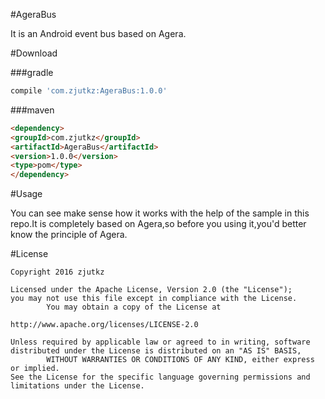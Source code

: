 #AgeraBus

It is an Android event bus based on Agera.



#Download

###gradle

```groovy
compile 'com.zjutkz:AgeraBus:1.0.0'
```

###maven

```html
<dependency>
<groupId>com.zjutkz</groupId>
<artifactId>AgeraBus</artifactId>
<version>1.0.0</version>
<type>pom</type>
</dependency>
```



#Usage

You can see make sense how it works with the help of the sample in this repo.It is completely based on Agera,so before you using it,you'd better know the principle of Agera.



#License

```
Copyright 2016 zjutkz

Licensed under the Apache License, Version 2.0 (the "License");
you may not use this file except in compliance with the License.
        You may obtain a copy of the License at

http://www.apache.org/licenses/LICENSE-2.0

Unless required by applicable law or agreed to in writing, software
distributed under the License is distributed on an "AS IS" BASIS,
        WITHOUT WARRANTIES OR CONDITIONS OF ANY KIND, either express or implied.
See the License for the specific language governing permissions and
limitations under the License.
```